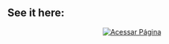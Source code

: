 ## See it here:

<div align="center">

[![Acessar Página](https://img.shields.io/badge/View_site-GH_Pages-2ea44f?style=for-the-badge)](https://ldaros.github.io/vue-ecomerce/)

</div>
